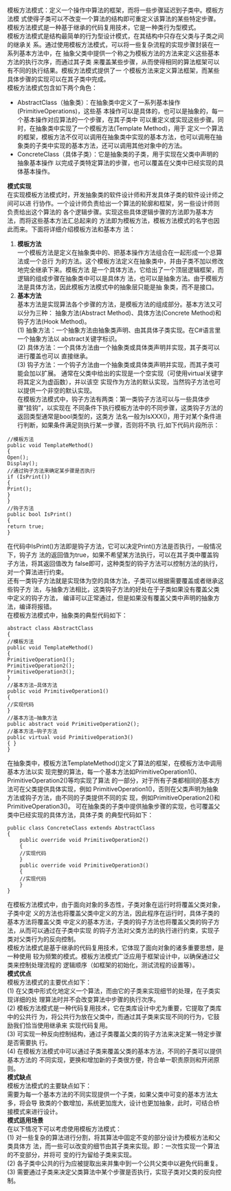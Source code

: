 模板方法模式：定义一个操作中算法的框架，而将一些步骤延迟到子类中。模板方法模
式使得子类可以不改变一个算法的结构即可重定义该算法的某些特定步骤。<br/>
模板方法模式是一种基于继承的代码复用技术，它是一种类行为型模式。<br/>
模板方法模式是结构最简单的行为型设计模式，在其结构中只存在父类与子类之间的继承关
系。通过使用模板方法模式，可以将一些复杂流程的实现步骤封装在一系列基本方法中，在
抽象父类中提供一个称之为模板方法的方法来定义这些基本方法的执行次序，而通过其子类
来覆盖某些步骤，从而使得相同的算法框架可以有不同的执行结果。模板方法模式提供了一
个模板方法来定义算法框架，而某些具体步骤的实现可以在其子类中完成。<br/>
模板方法模式包含如下两个角色：<br/>
* AbstractClass（抽象类）：在抽象类中定义了一系列基本操作(PrimitiveOperations)，这些基
本操作可以是具体的，也可以是抽象的，每一个基本操作对应算法的一个步骤，在其子类中
可以重定义或实现这些步骤。同时，在抽象类中实现了一个模板方法(Template Method)，用于
定义一个算法的框架，模板方法不仅可以调用在抽象类中实现的基本方法，也可以调用在抽
象类的子类中实现的基本方法，还可以调用其他对象中的方法。
* ConcreteClass（具体子类）：它是抽象类的子类，用于实现在父类中声明的抽象基本操作
以完成子类特定算法的步骤，也可以覆盖在父类中已经实现的具体基本操作。

**模式实现**<br/>
在实现模板方法模式时，开发抽象类的软件设计师和开发具体子类的软件设计师之间可以进
行协作。一个设计师负责给出一个算法的轮廓和框架，另一些设计师则负责给出这个算法的
各个逻辑步骤。实现这些具体逻辑步骤的方法即为基本方法，而将这些基本方法汇总起来的
方法即为模板方法，模板方法模式的名字也因此而来。下面将详细介绍模板方法和基本方
法：<br/>
1. **模板方法**<br/>
一个模板方法是定义在抽象类中的、把基本操作方法组合在一起形成一个总算法或一个总行
为的方法。这个模板方法定义在抽象类中，并由子类不加以修改地完全继承下来。模板方法
是一个具体方法，它给出了一个顶层逻辑框架，而逻辑的组成步骤在抽象类中可以是具体方
法，也可以是抽象方法。由于模板方法是具体方法，因此模板方法模式中的抽象层只能是抽
象类，而不是接口。<br/>
2. **基本方法**<br/>
基本方法是实现算法各个步骤的方法，是模板方法的组成部分。基本方法又可以分为三种：
抽象方法(Abstract Method)、具体方法(Concrete Method)和钩子方法(Hook Method)。<br/>
(1) 抽象方法：一个抽象方法由抽象类声明、由其具体子类实现。在C#语言里一个抽象方法以
abstract关键字标识。<br/>
(2) 具体方法：一个具体方法由一个抽象类或具体类声明并实现，其子类可以进行覆盖也可以
直接继承。<br/>
(3) 钩子方法：一个钩子方法由一个抽象类或具体类声明并实现，而其子类可能会加以扩展。
通常在父类中给出的实现是一个空实现（可使用virtual关键字将其定义为虚函数），并以该空
实现作为方法的默认实现，当然钩子方法也可以提供一个非空的默认实现。<br/>
在模板方法模式中，钩子方法有两类：第一类钩子方法可以与一些具体步骤“挂钩”，以实现在
不同条件下执行模板方法中的不同步骤，这类钩子方法的返回类型通常是bool类型的，这类方
法名一般为IsXXX()，用于对某个条件进行判断，如果条件满足则执行某一步骤，否则将不执
行,如下代码片段所示：
```
//模板方法
public void TemplateMethod()
{
Open();
Display();
//通过钩子方法来确定某步骤是否执行
if (IsPrint())
{
Print();
}
}
//钩子方法
public bool IsPrint()
{
return true;
}
```

在代码中IsPrint()方法即是钩子方法，它可以决定Print()方法是否执行，一般情况下，钩子方
法的返回值为true，如果不希望某方法执行，可以在其子类中覆盖钩子方法，将其返回值改为
false即可，这种类型的钩子方法可以控制方法的执行，对一个算法进行约束。<br/>
还有一类钩子方法就是实现体为空的具体方法，子类可以根据需要覆盖或者继承这些钩子方
法，与抽象方法相比，这类钩子方法的好处在于子类如果没有覆盖父类中定义的钩子方法，
编译可以正常通过，但是如果没有覆盖父类中声明的抽象方法，编译将报错。<br/>
在模板方法模式中，抽象类的典型代码如下：
```
abstract class AbstractClass
{
//模板方法
public void TemplateMethod()
{
PrimitiveOperation1();
PrimitiveOperation2();
PrimitiveOperation3();
}
//基本方法—具体方法
public void PrimitiveOperation1()
{
//实现代码
}
//基本方法—抽象方法
public abstract void PrimitiveOperation2();
//基本方法—钩子方法
public virtual void PrimitiveOperation3()
{ }
}
```

在抽象类中，模板方法TemplateMethod()定义了算法的框架，在模板方法中调用基本方法以实
现完整的算法，每一个基本方法如PrimitiveOperation1()、PrimitiveOperation2()等均实现了算法
的一部分，对于所有子类都相同的基本方法可在父类提供具体实现，例如
PrimitiveOperation1()，否则在父类声明为抽象方法或钩子方法，由不同的子类提供不同的实
现，例如PrimitiveOperation2()和PrimitiveOperation3()。
可在抽象类的子类中提供抽象步骤的实现，也可覆盖父类中已经实现的具体方法，具体子类
的典型代码如下：
```
public class ConcreteClass extends AbstractClass
{
    public override void PrimitiveOperation2()
    {
    //实现代码
    }
    public override void PrimitiveOperation3()
    {
    //实现代码
    }
}
```

在模板方法模式中，由于面向对象的多态性，子类对象在运行时将覆盖父类对象，子类中定
义的方法也将覆盖父类中定义的方法，因此程序在运行时，具体子类的基本方法将覆盖父类
中定义的基本方法，子类的钩子方法也将覆盖父类的钩子方法，从而可以通过在子类中实现
的钩子方法对父类方法的执行进行约束，实现子类对父类行为的反向控制。<br/>
模板方法模式是基于继承的代码复用技术，它体现了面向对象的诸多重要思想，是一种使用
较为频繁的模式。模板方法模式广泛应用于框架设计中，以确保通过父类来控制处理流程的
逻辑顺序（如框架的初始化，测试流程的设置等）。<br/>
**模式优点**<br/>
模板方法模式的主要优点如下：<br/>
(1) 在父类中形式化地定义一个算法，而由它的子类来实现细节的处理，在子类实现详细的处
理算法时并不会改变算法中步骤的执行次序。<br/>
(2) 模板方法模式是一种代码复用技术，它在类库设计中尤为重要，它提取了类库中的公共行
为，将公共行为放在父类中，而通过其子类来实现不同的行为，它鼓励我们恰当使用继承来
实现代码复用。<br/>
(3) 可实现一种反向控制结构，通过子类覆盖父类的钩子方法来决定某一特定步骤是否需要执
行。<br/>
(4) 在模板方法模式中可以通过子类来覆盖父类的基本方法，不同的子类可以提供基本方法的
不同实现，更换和增加新的子类很方便，符合单一职责原则和开闭原则。<br/>
**模式缺点**<br/>
模板方法模式的主要缺点如下：<br/>
需要为每一个基本方法的不同实现提供一个子类，如果父类中可变的基本方法太多，将会导
致类的个数增加，系统更加庞大，设计也更加抽象，此时，可结合桥接模式来进行设计。<br/>
**模式适用场景**<br/>
在以下情况下可以考虑使用模板方法模式：<br/>
(1) 对一些复杂的算法进行分割，将其算法中固定不变的部分设计为模板方法和父类具体方
法，而一些可以改变的细节由其子类来实现。即：一次性实现一个算法的不变部分，并将可
变的行为留给子类来实现。<br/>
(2) 各子类中公共的行为应被提取出来并集中到一个公共父类中以避免代码重复。<br/>
(3) 需要通过子类来决定父类算法中某个步骤是否执行，实现子类对父类的反向控制。
